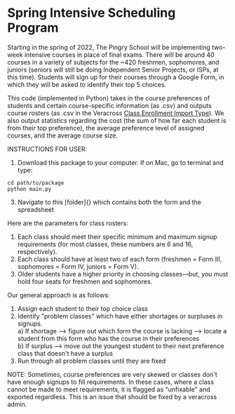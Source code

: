 # Spring Intensive Scheduling Program

Starting in the spring of 2022, The Pingry School will be implementing two-week intensive courses in place of final exams.
There will be around 40 courses in a variety of subjects for the ~420 freshmen, sophomores, and juniors (seniors will still
be doing Independent Senior Projects, or ISPs, at this time). Students will sign up for their courses through a Google Form,
in which they will be asked to identify their top 5 choices.

This code (implemented in Python) takes in the course preferences of students and certain course-specific information (as .csv) and outputs course rosters (as .csv in the Veracross [Class Enrollment Import Type](https://learn.veracross.com/docs/class-enrollment-import-type#uploading-the-data "Class Enrollment Import Type")). We also output statistics regarding the cost (the sum of how far each student is from their top preference), the average preference level of assigned courses, and the average course size.

INSTRUCTIONS FOR USER: 
1) Download this package to your computer. If on Mac, go to terminal and type: <br />
```
cd path/to/package
python main.py
```
3) Navigate to this [folder]{} which contains both the form and the spreadsheet


Here are the parameters for class rosters:
1) Each class should meet their specific minimum and maximum signup requirements (for most classes, these numbers are 6 and 16, respectively).
2) Each class should have at least two of each form (freshmen = Form III, sophomores = Form IV, juniors = Form V).
3) Older students have a higher priority in choosing classes––but, you must hold four seats for freshmen and sophomores.

Our general approach is as follows:
1) Assign each student to their top choice class
2) Identify "problem classes" which have either shortages or surpluses in signups. <br />
  a) If shortage --> figure out which form the course is lacking --> locate a student from this form who has the course in their preferences <br />
  b) If surplus --> move out the youngest student to their next preference class that doesn't have a surplus
3) Run through all problem classes until they are fixed

NOTE: Sometimes, course preferences are very skewed or classes don't have enough signups to fill requirements. In these cases, where a class cannot be made to meet requirements, it is flagged as "unfixable" and exported regardless. This is an issue that should be fixed by a veracross admin.


